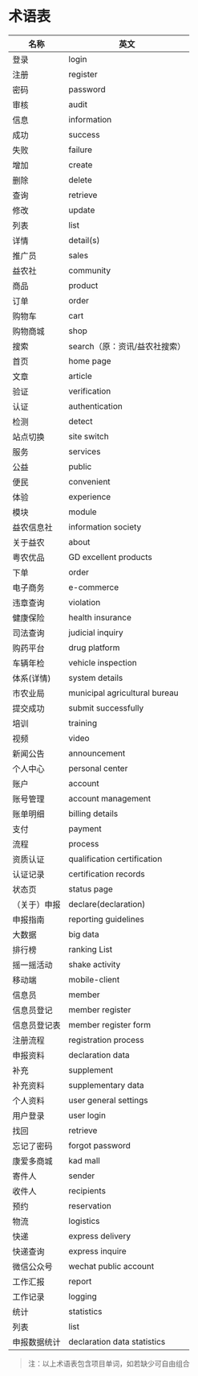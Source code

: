 # 术语表

| 名称         | 英文                          |
| ------------ | ----------------------------- |
| 登录         | login                         |
| 注册         | register                      |
| 密码         | password                      |
| 审核         | audit                         |
| 信息         | information                   |
| 成功         | success                       |
| 失败         | failure                       |
| 增加         | create                        |
| 删除         | delete                        |
| 查询         | retrieve                      |
| 修改         | update                        |
| 列表         | list                          |
| 详情         | detail(s)                     |
| 推广员       | sales                         |
| 益农社       | community                     |
| 商品         | product                     |
| 订单         | order                         |
| 购物车       | cart                          |
| 购物商城     | shop                          |
| 搜索         | search（原：资讯/益农社搜索） |
| 首页         | home page                     |
| 文章         | article                       |
| 验证         | verification                  |
| 认证         | authentication                |
| 检测         | detect                        |
| 站点切换     | site switch                   |
| 服务         | services                      |
| 公益         | public                        |
| 便民         | convenient                    |
| 体验         | experience                    |
| 模块         | module                        |
| 益农信息社   | information society           |
| 关于益农     | about                         |
| 粤农优品     | GD excellent products         |
| 下单         | order                         |
| 电子商务     | e-commerce                    |
| 违章查询     | violation                     |
| 健康保险     | health insurance              |
| 司法查询     | judicial inquiry              |
| 购药平台     | drug platform                 |
| 车辆年检     | vehicle inspection            |
| 体系(详情)   | system details                |
| 市农业局     | municipal agricultural bureau |
| 提交成功     | submit successfully           |
| 培训         | training                      |
| 视频         | video                         |
| 新闻公告     | announcement                  |
| 个人中心     | personal center               |
| 账户         | account                       |
| 账号管理     | account management            |
| 账单明细     | billing details               |
| 支付         | payment                       |
| 流程         | process                       |
| 资质认证     | qualification certification   |
| 认证记录     | certification records         |
| 状态页       | status page                   |
| （关于）申报 | declare(declaration)                   |
| 申报指南     | reporting guidelines          |
| 大数据       | big data                      |
| 排行榜       | ranking List                  |
| 摇一摇活动   | shake activity                |
| 移动端       | mobile-client                 |
| 信息员       | member                        |
| 信息员登记   | member register               |
| 信息员登记表 | member register form          |
| 注册流程     | registration process          |
| 申报资料     | declaration data              |
| 补充     | supplement            |
| 补充资料     | supplementary data            |
| 个人资料     | user general settings         |
| 用户登录     | user login                    |
| 找回         | retrieve                      |
| 忘记了密码   | forgot password               |
| 康爱多商城   | kad mall                      |
| 寄件人       | sender                        |
| 收件人       | recipients                    |
| 预约         | reservation                   |
| 物流         | logistics                     |
| 快递         | express delivery              |
| 快递查询     | express inquire                 |
| 微信公众号   | wechat public account         |
| 工作汇报     | report                        |
| 工作记录     | logging                       |
| 统计         | statistics                    |
| 列表         | list                          |
| 申报数据统计 | declaration data statistics   |

> 注：以上术语表包含项目单词，如若缺少可自由组合
